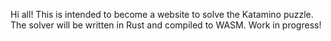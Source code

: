 Hi all! This is intended to become a website to solve the Katamino puzzle. The solver will be written in Rust and compiled to WASM. Work in progress!
